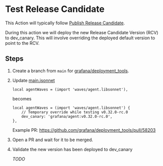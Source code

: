 # Test Release Candidate

This Action will typically follow [Publish Release Candidate](./publish-release-candidate.md).

During this action we will deploy the new Release Candidate Version (RCV) to dev_canary. This
will involve overriding the deployed default version to point to the RCV.

## Steps

1. Create a branch from `main` for [grafana/deployment_tools](https://github.com/grafana/deployment_tools).

2. Update [main.jsonnet](https://github.com/grafana/deployment_tools/blob/master/ksonnet/environments/grafana-agent/main.jsonnet)

    ```
    local agentWaves = (import 'waves/agent.libsonnet'),
    ```

    becomes

    ```
    local agentWaves = (import 'waves/agent.libsonnet') {
        // Temporary override while testing v0.32.0-rc.0
        dev_canary: 'grafana/agent:v0.32.0-rc.0',
    },
    ```

    Example PR: https://github.com/grafana/deployment_tools/pull/58203

3. Open a PR and wait for it to be merged.

4. Validate the new version has been deployed to dev_canary

    *TODO*